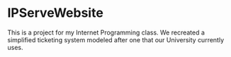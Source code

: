 # IPServeWebsite
This is a project for my Internet Programming class. We recreated a simplified ticketing system modeled after one that our University currently uses.
